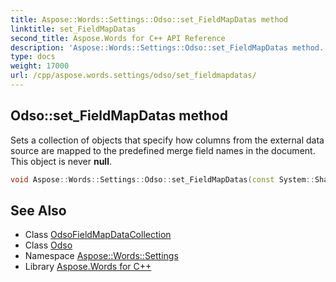 ```yaml
---
title: Aspose::Words::Settings::Odso::set_FieldMapDatas method
linktitle: set_FieldMapDatas
second_title: Aspose.Words for C++ API Reference
description: 'Aspose::Words::Settings::Odso::set_FieldMapDatas method. Sets a collection of objects that specify how columns from the external data source are mapped to the predefined merge field names in the document. This object is never null in C++.'
type: docs
weight: 17000
url: /cpp/aspose.words.settings/odso/set_fieldmapdatas/
---
```

## Odso::set_FieldMapDatas method


Sets a collection of objects that specify how columns from the external data source are mapped to the predefined merge field names in the document. This object is never **null**.

```cpp
void Aspose::Words::Settings::Odso::set_FieldMapDatas(const System::SharedPtr<Aspose::Words::Settings::OdsoFieldMapDataCollection> &value)
```

## See Also

* Class [OdsoFieldMapDataCollection](../../odsofieldmapdatacollection/)
* Class [Odso](../)
* Namespace [Aspose::Words::Settings](../../)
* Library [Aspose.Words for C++](../../../)

